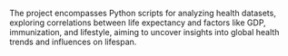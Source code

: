 
The project encompasses Python scripts for analyzing health datasets, exploring correlations between life expectancy and factors like GDP, immunization, and lifestyle, aiming to uncover insights into global health trends and influences on lifespan.
